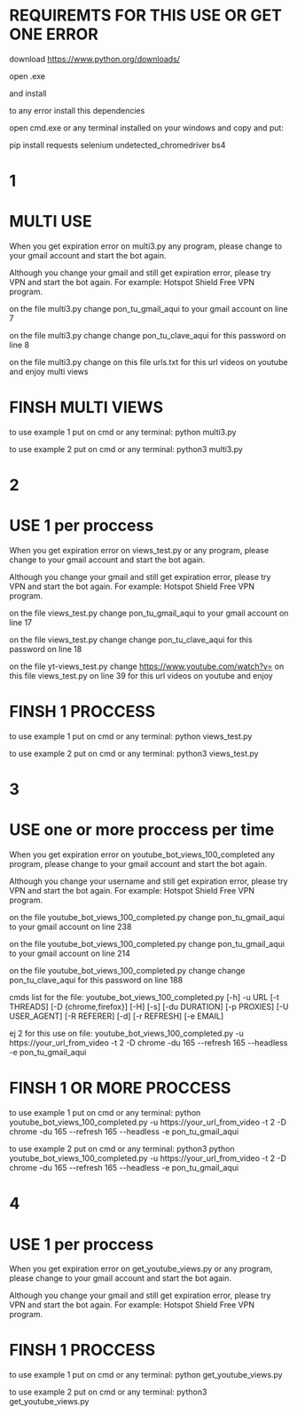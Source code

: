 # REQUIREMTS FOR THIS USE OR GET ONE ERROR


download https://www.python.org/downloads/

open .exe

and install

to any error install this dependencies 


open cmd.exe or any terminal installed on your windows and copy and put:

pip install requests selenium undetected_chromedriver bs4

# 1
# MULTI USE

When you get expiration error on multi3.py any program, please change to your gmail account and start the bot again.

Although you change your gmail and still get expiration error, please try VPN and start the bot again. For example: Hotspot Shield Free VPN program.

on the file multi3.py change pon_tu_gmail_aqui  to your gmail account on line 7

on the file multi3.py change change pon_tu_clave_aqui for this password on line 8

on the file multi3.py change on this file urls.txt for this url videos on youtube and enjoy multi views
# FINSH MULTI VIEWS

to use example 1 put on cmd or any terminal: python multi3.py

to use example 2 put on cmd or any terminal: python3 multi3.py


# 2
# USE 1 per proccess

When you get expiration error on views_test.py or any program, please change to your gmail account and start the bot again.

Although you change your gmail and still get expiration error, please try VPN and start the bot again. For example: Hotspot Shield Free VPN program.

on the file views_test.py change pon_tu_gmail_aqui  to your gmail account on line 17

on the file views_test.py change change pon_tu_clave_aqui for this password on line 18

on the file yt-views_test.py change https://www.youtube.com/watch?v= on this file views_test.py on line 39 for this url videos on youtube and enjoy


# FINSH 1 PROCCESS

to use example 1 put on cmd or any terminal: python views_test.py

to use example 2 put on cmd or any terminal: python3 views_test.py





# 3
# USE one or more proccess per time

When you get expiration error on youtube_bot_views_100_completed any program, please change to your gmail account and start the bot again.

Although you change your username and still get expiration error, please try VPN and start the bot again. For example: Hotspot Shield Free VPN program.

on the file youtube_bot_views_100_completed.py change pon_tu_gmail_aqui  to your gmail account on line 238

on the file youtube_bot_views_100_completed.py change pon_tu_gmail_aqui  to your gmail account on line 214

on the file youtube_bot_views_100_completed.py change change pon_tu_clave_aqui for this password on line 188

cmds list for the file: youtube_bot_views_100_completed.py [-h] -u URL [-t THREADS] [-D {chrome,firefox}] [-H] [-s] [-du DURATION] [-p PROXIES] [-U USER_AGENT] [-R REFERER] [-d] [-r REFRESH] [-e EMAIL]

ej 2 for this use on file: youtube_bot_views_100_completed.py -u https://your_url_from_video -t 2 -D chrome -du 165 --refresh 165 --headless -e pon_tu_gmail_aqui



# FINSH 1  OR MORE PROCCESS

to use example 1 put on cmd or any terminal: python youtube_bot_views_100_completed.py -u https://your_url_from_video -t 2 -D chrome -du 165 --refresh 165 --headless -e pon_tu_gmail_aqui

to use example 2 put on cmd or any terminal: python3 python youtube_bot_views_100_completed.py -u https://your_url_from_video -t 2 -D chrome -du 165 --refresh 165 --headless -e pon_tu_gmail_aqui




# 4
# USE 1 per proccess

When you get expiration error on get_youtube_views.py or any program, please change to your gmail account and start the bot again.

Although you change your gmail and still get expiration error, please try VPN and start the bot again. For example: Hotspot Shield Free VPN program.

# FINSH 1 PROCCESS

to use example 1 put on cmd or any terminal: python get_youtube_views.py

to use example 2 put on cmd or any terminal: python3 get_youtube_views.py



